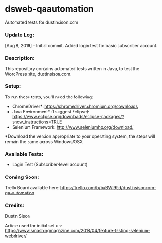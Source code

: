 # dsweb-qaautomation
Automated tests for dustinsison.com

### Update Log:
[Aug 8, 2019] - Initial commit. Added login test for basic subscriber account.

### Description:
This repository contains automated tests written in Java, to test the WordPress site, dustinsison.com.

### Setup:
To run these tests, you'll need the following:

- ChromeDriver*: https://chromedriver.chromium.org/downloads
- Java Environment* (I suggest Eclipse): https://www.eclipse.org/downloads/eclipse-packages/?show_instructions=TRUE
- Selenium Framework: http://www.seleniumhq.org/download/

 *Download the version appropriate to your operating system, the steps will remain the same across Windows/OSX

### Available Tests:

- Login Test (Subscriber-level account)

### Coming Soon:

Trello Board available here: https://trello.com/b/buBWl99d/dustinsisoncom-qa-automation

### Credits:
Dustin Sison

Article used for initial set up:
https://www.smashingmagazine.com/2018/04/feature-testing-selenium-webdriver/
